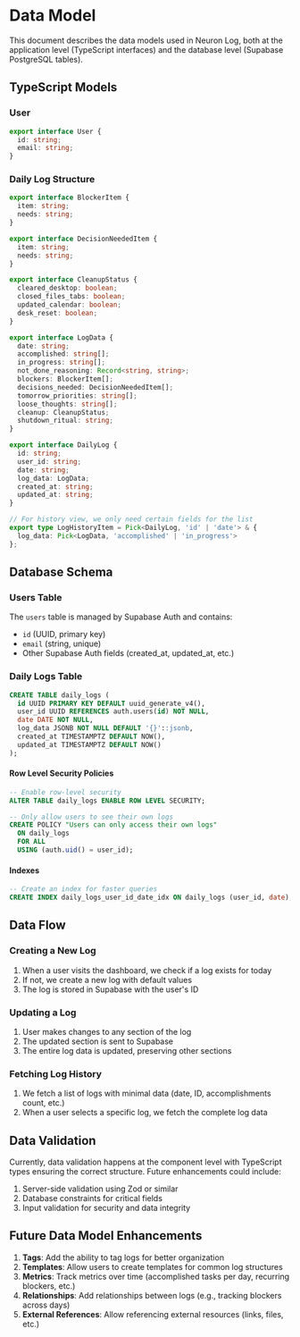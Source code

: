 # Data Model

This document describes the data models used in Neuron Log, both at the application level (TypeScript interfaces) and the database level (Supabase PostgreSQL tables).

## TypeScript Models

### User

```typescript
export interface User {
  id: string;
  email: string;
}
```

### Daily Log Structure

```typescript
export interface BlockerItem {
  item: string;
  needs: string;
}

export interface DecisionNeededItem {
  item: string;
  needs: string;
}

export interface CleanupStatus {
  cleared_desktop: boolean;
  closed_files_tabs: boolean;
  updated_calendar: boolean;
  desk_reset: boolean;
}

export interface LogData {
  date: string;
  accomplished: string[];
  in_progress: string[];
  not_done_reasoning: Record<string, string>;
  blockers: BlockerItem[];
  decisions_needed: DecisionNeededItem[];
  tomorrow_priorities: string[];
  loose_thoughts: string[];
  cleanup: CleanupStatus;
  shutdown_ritual: string;
}

export interface DailyLog {
  id: string;
  user_id: string;
  date: string;
  log_data: LogData;
  created_at: string;
  updated_at: string;
}

// For history view, we only need certain fields for the list
export type LogHistoryItem = Pick<DailyLog, 'id' | 'date'> & { 
  log_data: Pick<LogData, 'accomplished' | 'in_progress'> 
};
```

## Database Schema

### Users Table

The `users` table is managed by Supabase Auth and contains:

- `id` (UUID, primary key)
- `email` (string, unique)
- Other Supabase Auth fields (created_at, updated_at, etc.)

### Daily Logs Table

```sql
CREATE TABLE daily_logs (
  id UUID PRIMARY KEY DEFAULT uuid_generate_v4(),
  user_id UUID REFERENCES auth.users(id) NOT NULL,
  date DATE NOT NULL,
  log_data JSONB NOT NULL DEFAULT '{}'::jsonb,
  created_at TIMESTAMPTZ DEFAULT NOW(),
  updated_at TIMESTAMPTZ DEFAULT NOW()
);
```

#### Row Level Security Policies

```sql
-- Enable row-level security
ALTER TABLE daily_logs ENABLE ROW LEVEL SECURITY;

-- Only allow users to see their own logs
CREATE POLICY "Users can only access their own logs" 
  ON daily_logs 
  FOR ALL 
  USING (auth.uid() = user_id);
```

#### Indexes

```sql
-- Create an index for faster queries
CREATE INDEX daily_logs_user_id_date_idx ON daily_logs (user_id, date);
```

## Data Flow

### Creating a New Log

1. When a user visits the dashboard, we check if a log exists for today
2. If not, we create a new log with default values
3. The log is stored in Supabase with the user's ID

### Updating a Log

1. User makes changes to any section of the log
2. The updated section is sent to Supabase
3. The entire log data is updated, preserving other sections

### Fetching Log History

1. We fetch a list of logs with minimal data (date, ID, accomplishments count, etc.)
2. When a user selects a specific log, we fetch the complete log data

## Data Validation

Currently, data validation happens at the component level with TypeScript types ensuring the correct structure. Future enhancements could include:

1. Server-side validation using Zod or similar
2. Database constraints for critical fields
3. Input validation for security and data integrity

## Future Data Model Enhancements

1. **Tags**: Add the ability to tag logs for better organization
2. **Templates**: Allow users to create templates for common log structures
3. **Metrics**: Track metrics over time (accomplished tasks per day, recurring blockers, etc.)
4. **Relationships**: Add relationships between logs (e.g., tracking blockers across days)
5. **External References**: Allow referencing external resources (links, files, etc.) 